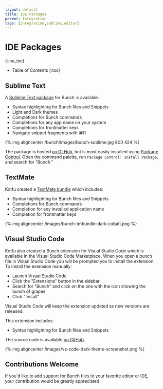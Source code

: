```yaml
---
layout: default
title: IDE Packages
parent: Integration
tags: [integration,sublime,editor]
---
```

# IDE Packages
{:.no_toc}

* Table of Contents
{:toc}

[sublime]: https://github.com/ttscoff/Sublime-Bunch
[package control]: https://packagecontrol.io/packages/Bunch
[textmate]: https://github.com/kotfu/Bunch.tmbundle
[vscode]: https://github.com/ttscoff/VSCode-bunch

## Sublime Text

A [Sublime Text package][sublime] for Bunch is available.

- Syntax highlighting for Bunch files and Snippets
- Light and Dark themes
- Completions for Bunch commands
- Completions for any app name on your system
- Completions for frontmatter keys
- Navigate snippet fragments with ⌘R

{% img aligncenter /bunch/images/bunch-sublime.jpg 800 424 %}

The package is hosted [on GitHub][sublime], but is most easily installed using [Package Control][]. Open the command palette, run `Package Control: Install Package`, and search for "Bunch."

## TextMate

Kotfu created a [TextMate bundle][textmate] which includes:

- Syntax highlighting for Bunch files and Snippets
- Completions for Bunch commands
- Completion for any installed application name
- Completion for frontmatter keys

{% img aligncenter /images/bunch-tmbundle-dark-cobalt.png %}

## Visual Studio Code

Kotfu also created a Bunch extension for Visual Studio Code which is available in the Visual Studio Code Marketplace. When you open a bunch file in Visual Studio Code you will be prompted you to install the extension. To install the extension manually:

- Launch Visual Studio Code
- Click the "Extensions" button in the sidebar
- Search for "Bunch" and click on the one with the icon showing the bunch of grapes
- Click "Install"

Visual Studio Code will keep the extension updated as new versions are released.

This extension includes:

- Syntax highlighting for Bunch files and Snippets

The source code is available [on GitHub][vscode].

{% img aligncenter /images/vs-code-dark-theme-screenshot.png %}

## Contributions Welcome

If you'd like to add support for Bunch files to your favorite editor or IDE, your contribution would be greatly appreciated.
